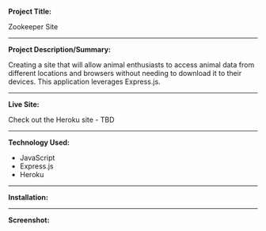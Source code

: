 **Project Title:**

Zookeeper Site

---

**Project Description/Summary:**

Creating a site that will allow animal enthusiasts to access animal data from different locations and browsers without needing to download it to their devices. This application leverages Express.js.

---

**Live Site:**

Check out the Heroku site - TBD 

---

**Technology Used:**

- JavaScript
- Express.js
- Heroku

---

**Installation:**


---

**Screenshot:**
![]()

